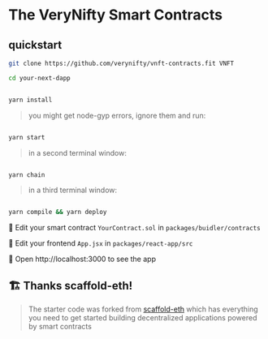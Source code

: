 # The VeryNifty Smart Contracts 

## quickstart

```bash 
git clone https://github.com/verynifty/vnft-contracts.fit VNFT

cd your-next-dapp
```

```bash

yarn install

```

> you might get node-gyp errors, ignore them and run:

```bash

yarn start

```

> in a second terminal window:

```bash

yarn chain

```

> in a third terminal window:

```bash

yarn compile && yarn deploy

```

🔏 Edit your smart contract `YourContract.sol` in `packages/buidler/contracts`

📝 Edit your frontend `App.jsx` in `packages/react-app/src`

📱 Open http://localhost:3000 to see the app


## 🏗 Thanks scaffold-eth!

> The starter code was forked from [scaffold-eth](https://github.com/austintgriffith/scaffold-eth) which has everything you need to get started building decentralized applications powered by smart contracts


